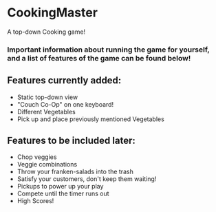 # CookingMaster
 A top-down Cooking game!
 
 ### Important information about running the game for yourself, and a list of features of the game can be found below!
 
 ## Features currently added:
 - Static top-down view
 - "Couch Co-Op" on one keyboard!
 - Different Vegetables
 - Pick up and place previously mentioned Vegetables
 
 ## Features to be included later:
 - Chop veggies
 - Veggie combinations
 - Throw your franken-salads into the trash
 - Satisfy your customers, don't keep them waiting!
 - Pickups to power up your play
 - Compete until the timer runs out
 - High Scores!
